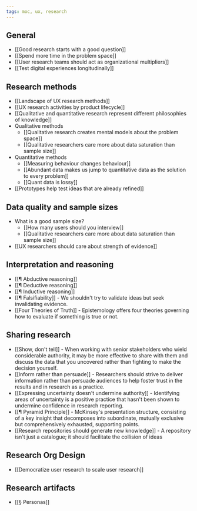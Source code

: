 ```yaml
---
tags: moc, ux, research
---
```


## General

-   [[Good research starts with a good question]]
-   [[Spend more time in the problem space]]
-   [[User research teams should act as organizational multipliers]]
-   [[Test digital experiences longitudinally]]

## Research methods

-   [[Landscape of UX research methods]]
-   [[UX research activities by product lifecycle]]
-   [[Qualitative and quantitative research represent different philosophies of knowledge]]
-   Qualitative methods
    -   [[Qualitative research creates mental models about the problem space]]
    -   [[Qualitative researchers care more about data saturation than sample size]]
-   Quantitative methods
    -   [[Measuring behaviour changes behaviour]]
    -   [[Abundant data makes us jump to quantitative data as the solution to every problem]]
    -   [[Quant data is lossy]]
-   [[Prototypes help test ideas that are already refined]]

## Data quality and sample sizes

-   What is a good sample size?
    -   [[How many users should you interview]]
    -   [[Qualitative researchers care more about data saturation than sample size]]
-   [[UX researchers should care about strength of evidence]]

## Interpretation and reasoning

-   [[¶ Abductive reasoning]]
-   [[¶ Deductive reasoning]]
-   [[¶ Inductive reasoning]]
-   [[¶ Falsifiability]] - We shouldn't try to validate ideas but seek invalidating evidence.
-   [[Four Theories of Truth]] - Epistemology offers four theories governing how to evaluate if something is true or not.

## Sharing research

-   [[Show, don't tell]] - When working with senior stakeholders who wield considerable authority, it may be more effective to share with them and discuss the data that you uncovered rather than fighting to make the decision yourself.
-   [[Inform rather than persuade]] - Researchers should strive to deliver information rather than persuade audiences to help foster trust in the results and in research as a practice.
-   [[Expressing uncertainty doesn't undermine authority]] - Identifying areas of uncertainty is a positive practice that hasn't been shown to undermine confidence in research reporting.
-   [[¶ Pyramid Principle]] - McKinsey's presentation structure, consisting of a key insight that decomposes into subordinate, mutually exclusive but comprehensively exhausted, supporting points.
-   [[Research repositories should generate new knowledge]] - A repository isn't just a catalogue; it should facilitate the collision of ideas

## Research Org Design

-   [[Democratize user research to scale user research]]

## Research artifacts

-   [[§ Personas]]